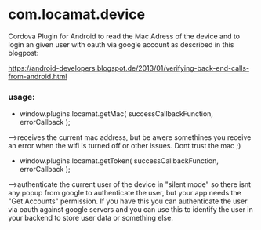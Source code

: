 com.locamat.device
==================

Cordova Plugin for Android to read the Mac Adress of the device
and to login an given user with oauth via google account as described
in this blogpost:

https://android-developers.blogspot.de/2013/01/verifying-back-end-calls-from-android.html

### usage:

* window.plugins.locamat.getMac( successCallbackFunction, errorCallback );

-->receives the current mac address,  but be awere somethines you receive an error when the
wifi is turned off or other issues. Dont trust the mac ;)

* window.plugins.locamat.getToken( successCallbackFunction, errorCallback );

-->authenticate the current user of the device in "silent mode" so there isnt any popup from
google to authenticate the user, but your app needs the "Get Accounts" permission. If you have
this you can authenticate the user via oauth against google servers and you can use this to
identify the user in your backend to store user data or something else.





